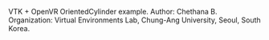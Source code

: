 VTK + OpenVR OrientedCylinder example.
 Author: Chethana B.
 Organization: Virtual Environments Lab, Chung-Ang University, Seoul, South Korea.
